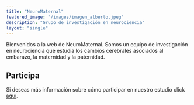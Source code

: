 ```yaml
---
title: "NeuroMaternal"
featured_image: "/images/imagen_alberto.jpeg"
description: "Grupo de investigación en neurociencia"
layout: "single"
---
```

Bienvenidos a la web de NeuroMaternal. Somos un equipo de investigación en neurociencia que estudia los cambios cerebrales asociados al embarazo, la maternidad y la paternidad.

## Participa
Si deseas más información sobre cómo participar en nuestro estudio click [aquí](</participa>).
